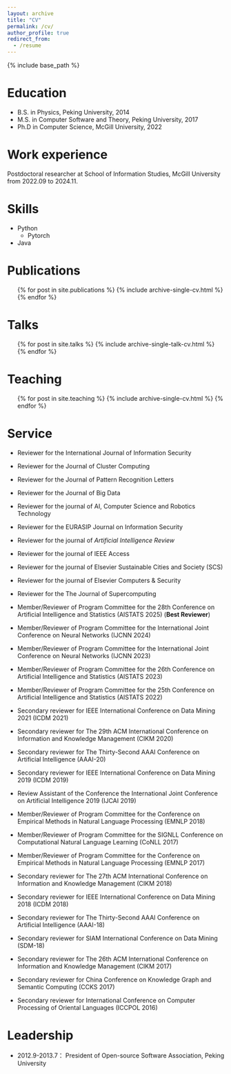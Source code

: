 ```yaml
---
layout: archive
title: "CV"
permalink: /cv/
author_profile: true
redirect_from:
  - /resume
---
```


{% include base_path %}

Education
======
* B.S. in Physics, Peking University, 2014
* M.S. in Computer Software and Theory, Peking University, 2017
* Ph.D in Computer Science, McGill University, 2022 

Work experience
======

Postdoctoral researcher at School of Information Studies, McGill University from 2022.09 to 2024.11.
  
  
Skills
======
* Python
  * Pytorch
* Java

Publications
======
  <ul>{% for post in site.publications %}
    {% include archive-single-cv.html %}
  {% endfor %}</ul>
  
Talks
======
  <ul>{% for post in site.talks %}
    {% include archive-single-talk-cv.html %}
  {% endfor %}</ul>
  
Teaching
======
  <ul>{% for post in site.teaching %}
    {% include archive-single-cv.html %}
  {% endfor %}</ul>
  
Service
======


* Reviewer for the International Journal of Information Security

* Reviewer for the Journal of Cluster Computing

* Reviewer for the Journal of Pattern Recognition Letters

* Reviewer for the Journal of Big Data

* Reviewer for the journal of AI, Computer Science and Robotics Technology

* Reviewer for the EURASIP Journal on Information Security

* Reviewer for the journal of *Artificial Intelligence Review*  

* Reviewer for the journal of IEEE Access

* Reviewer for the journal of Elsevier Sustainable Cities and Society (SCS)
 
* Reviewer for the journal of Elsevier Computers \& Security
 
* Reviewer for the The Journal of Supercomputing

* Member/Reviewer of Program Committee for the 28th Conference on Artificial Intelligence and Statistics (AISTATS 2025) (**Best Reviewer**)
 
* Member/Reviewer of Program Committee for the International Joint Conference on Neural Networks (IJCNN 2024) 
 
* Member/Reviewer of Program Committee for the International Joint Conference on Neural Networks (IJCNN 2023) 
 
* Member/Reviewer of Program Committee for the 26th Conference on Artificial Intelligence and Statistics (AISTATS 2023) 
 
* Member/Reviewer of Program Committee for the 25th Conference on Artificial Intelligence and Statistics (AISTATS 2022) 

* Secondary reviewer for IEEE International Conference on Data Mining 2021 (ICDM 2021)
 
* Secondary reviewer for The 29th ACM International Conference on Information and Knowledge Management (CIKM 2020) 
 
* Secondary reviewer for The Thirty-Second AAAI Conference on Artificial Intelligence (AAAI-20)
 
* Secondary reviewer for IEEE International Conference on Data Mining 2019 (ICDM 2019)

* Review Assistant of the Conference the International Joint Conference on Artificial Intelligence 2019 (IJCAI 2019)
 
* Member/Reviewer of Program Committee for the Conference on Empirical Methods in Natural Language Processing (EMNLP 2018)
 
* Member/Reviewer of Program Committee for the SIGNLL Conference on Computational Natural Language Learning (CoNLL 2017)
 
* Member/Reviewer of Program Committee for the Conference on Empirical Methods in Natural Language Processing (EMNLP 2017)
 
* Secondary reviewer for The 27th ACM International Conference on Information and Knowledge Management (CIKM 2018)
 
* Secondary reviewer for IEEE International Conference on Data Mining 2018 (ICDM 2018)
 
* Secondary reviewer for The Thirty-Second AAAI Conference on Artificial Intelligence (AAAI-18)
 
* Secondary reviewer for SIAM International Conference on Data Mining (SDM-18)
 
* Secondary reviewer for The 26th ACM International Conference on Information and Knowledge Management (CIKM 2017) 
 
* Secondary reviewer for China Conference on Knowledge Graph and Semantic Computing (CCKS 2017)
 
* Secondary reviewer for International Conference on Computer Processing of Oriental Languages (ICCPOL 2016)

Leadership
======
* 2012.9-2013.7： President of Open-source Software Association, Peking University